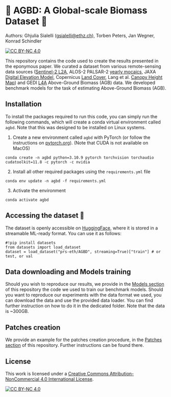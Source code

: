 # :evergreen_tree: AGBD: A Global-scale Biomass Dataset :deciduous_tree:
Authors: Ghjulia Sialelli ([gsialelli@ethz.ch](mailto:gsialelli@ethz.ch)), Torben Peters, Jan Wegner, Konrad Schindler

[![CC BY-NC 4.0][cc-by-nc-shield]][cc-by-nc]

This repository contains the code used to create the results presented in the eponymous paper. We curated a dataset from various remote-sensing data sources ([Sentinel-2 L2A](https://sentinels.copernicus.eu/web/sentinel/sentinel-data-access/sentinel-products/sentinel-2-data-products/collection-1-level-2a), ALOS-2 PALSAR-2 [yearly mocaics](https://www.eorc.jaxa.jp/ALOS/en/dataset/fnf_e.htm), JAXA [Digital Elevation Model](https://www.eorc.jaxa.jp/ALOS/en/dataset/aw3d30/aw3d30_e.htm), Copernicus [Land Cover](https://land.copernicus.eu/en/products/global-dynamic-land-cover/copernicus-global-land-service-land-cover-100m-collection-3-epoch-2019-globe), Lang et al. [Canopy Height Map](https://langnico.github.io/globalcanopyheight/)) and GEDI [L4A](https://daac.ornl.gov/GEDI/guides/GEDI_L4A_AGB_Density_V2_1.html) Above-Ground Biomass (AGB) data. We developed benchmark models for the task of estimating Above-Ground Biomass (AGB).

## Installation
To install the packages required to run this code, you can simply run the following commands, which will create a conda virtual environment called `agbd`. Note that this was designed to be installed on Linux systems. 
1. Create a new environment called `agbd` with PyTorch (or follow the instructions on [pytorch.org](https://pytorch.org/get-started/locally)). (Note that CUDA is not available on MacOS)
```
conda create -n agbd python=3.10.9 pytorch torchvision torchaudio cudatoolkit=11.8 -c pytorch -c nvidia
```
2. Install all other required packages using the `requirements.yml` file
```
conda env update -n agbd -f requirements.yml
```
3. Activate the environment
```
conda activate agbd
```

## Accessing the dataset 🤗
The dataset is openly accessible on [HuggingFace](https://huggingface.co/datasets/prs-eth/AGBD), where it is stored in a streamable ML-ready format. You can use it as follows:
```
#!pip install datasets
from datasets import load_dataset
dataset = load_dataset("prs-eth/AGBD", streaming=True)["train"] # or test, or val
```

## Data downloading and Models training
Should you wish to reproduce our results, we provide in the [Models section](https://github.com/ghjuliasialelli/AGBD/tree/main/Models) of this repository the code we used to train our benchmark models. Should you want to reproduce our experiments with the data format we used, you can download the data and use the provided data loader. You can find further instruction on how to do it in the dedicated folder. Note that the data is ~300GB.

## Patches creation
We provide an example for the patches creation procedure, in the [Patches section](https://github.com/ghjuliasialelli/AGBD/tree/main/Patches) of this repository. Further instructions can be found there.

## License

This work is licensed under a
[Creative Commons Attribution-NonCommercial 4.0 International License][cc-by-nc].


[![CC BY-NC 4.0][cc-by-nc-image]][cc-by-nc]

[cc-by-nc]: https://creativecommons.org/licenses/by-nc/4.0/
[cc-by-nc-image]: https://licensebuttons.net/l/by-nc/4.0/88x31.png
[cc-by-nc-shield]: https://img.shields.io/badge/License-CC%20BY--NC%204.0-lightgrey.svg



